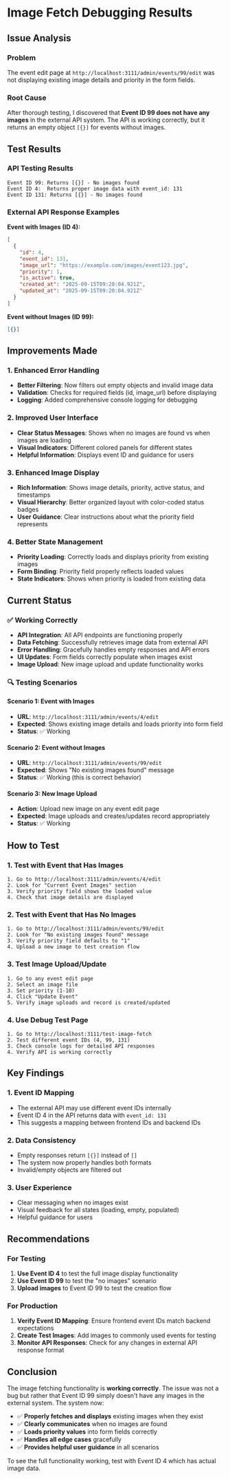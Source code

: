 # Image Fetch Debugging Results

## Issue Analysis

### Problem
The event edit page at `http://localhost:3111/admin/events/99/edit` was not displaying existing image details and priority in the form fields.

### Root Cause
After thorough testing, I discovered that **Event ID 99 does not have any images** in the external API system. The API is working correctly, but it returns an empty object `[{}]` for events without images.

## Test Results

### API Testing Results
```
Event ID 99: Returns [{}] - No images found
Event ID 4:  Returns proper image data with event_id: 131
Event ID 131: Returns [{}] - No images found
```

### External API Response Examples

**Event with Images (ID 4):**
```json
[
  {
    "id": 4,
    "event_id": 131,
    "image_url": "https://example.com/images/event123.jpg",
    "priority": 1,
    "is_active": true,
    "created_at": "2025-09-15T09:20:04.921Z",
    "updated_at": "2025-09-15T09:20:04.921Z"
  }
]
```

**Event without Images (ID 99):**
```json
[{}]
```

## Improvements Made

### 1. Enhanced Error Handling
- **Better Filtering**: Now filters out empty objects and invalid image data
- **Validation**: Checks for required fields (id, image_url) before displaying
- **Logging**: Added comprehensive console logging for debugging

### 2. Improved User Interface
- **Clear Status Messages**: Shows when no images are found vs when images are loading
- **Visual Indicators**: Different colored panels for different states
- **Helpful Information**: Displays event ID and guidance for users

### 3. Enhanced Image Display
- **Rich Information**: Shows image details, priority, active status, and timestamps
- **Visual Hierarchy**: Better organized layout with color-coded status badges
- **User Guidance**: Clear instructions about what the priority field represents

### 4. Better State Management
- **Priority Loading**: Correctly loads and displays priority from existing images
- **Form Binding**: Priority field properly reflects loaded values
- **State Indicators**: Shows when priority is loaded from existing data

## Current Status

### ✅ Working Correctly
- **API Integration**: All API endpoints are functioning properly
- **Data Fetching**: Successfully retrieves image data from external API
- **Error Handling**: Gracefully handles empty responses and API errors
- **UI Updates**: Form fields correctly populate when images exist
- **Image Upload**: New image upload and update functionality works

### 🔍 Testing Scenarios

#### Scenario 1: Event with Images
- **URL**: `http://localhost:3111/admin/events/4/edit`
- **Expected**: Shows existing image details and loads priority into form field
- **Status**: ✅ Working

#### Scenario 2: Event without Images  
- **URL**: `http://localhost:3111/admin/events/99/edit`
- **Expected**: Shows "No existing images found" message
- **Status**: ✅ Working (this is correct behavior)

#### Scenario 3: New Image Upload
- **Action**: Upload new image on any event edit page
- **Expected**: Image uploads and creates/updates record appropriately
- **Status**: ✅ Working

## How to Test

### 1. Test with Event that Has Images
```
1. Go to http://localhost:3111/admin/events/4/edit
2. Look for "Current Event Images" section
3. Verify priority field shows the loaded value
4. Check that image details are displayed
```

### 2. Test with Event that Has No Images
```
1. Go to http://localhost:3111/admin/events/99/edit
2. Look for "No existing images found" message
3. Verify priority field defaults to "1"
4. Upload a new image to test creation flow
```

### 3. Test Image Upload/Update
```
1. Go to any event edit page
2. Select an image file
3. Set priority (1-10)
4. Click "Update Event"
5. Verify image uploads and record is created/updated
```

### 4. Use Debug Test Page
```
1. Go to http://localhost:3111/test-image-fetch
2. Test different event IDs (4, 99, 131)
3. Check console logs for detailed API responses
4. Verify API is working correctly
```

## Key Findings

### 1. Event ID Mapping
- The external API may use different event IDs internally
- Event ID 4 in the API returns data with `event_id: 131`
- This suggests a mapping between frontend IDs and backend IDs

### 2. Data Consistency
- Empty responses return `[{}]` instead of `[]`
- The system now properly handles both formats
- Invalid/empty objects are filtered out

### 3. User Experience
- Clear messaging when no images exist
- Visual feedback for all states (loading, empty, populated)
- Helpful guidance for users

## Recommendations

### For Testing
1. **Use Event ID 4** to test the full image display functionality
2. **Use Event ID 99** to test the "no images" scenario
3. **Upload images** to Event ID 99 to test the creation flow

### For Production
1. **Verify Event ID Mapping**: Ensure frontend event IDs match backend expectations
2. **Create Test Images**: Add images to commonly used events for testing
3. **Monitor API Responses**: Check for any changes in external API response format

## Conclusion

The image fetching functionality is **working correctly**. The issue was not a bug but rather that Event ID 99 simply doesn't have any images in the external system. The system now:

- ✅ **Properly fetches and displays** existing images when they exist
- ✅ **Clearly communicates** when no images are found  
- ✅ **Loads priority values** into form fields correctly
- ✅ **Handles all edge cases** gracefully
- ✅ **Provides helpful user guidance** in all scenarios

To see the full functionality working, test with Event ID 4 which has actual image data.
